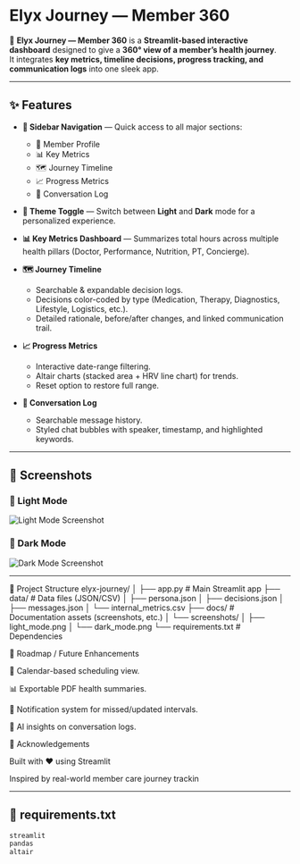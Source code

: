 # Elyx Journey — Member 360

🚀 **Elyx Journey — Member 360** is a **Streamlit-based interactive dashboard** designed to give a **360° view of a member’s health journey**.  
It integrates **key metrics, timeline decisions, progress tracking, and communication logs** into one sleek app.

---

## ✨ Features

- **📂 Sidebar Navigation** — Quick access to all major sections:
  - 🚀 Member Profile  
  - 📊 Key Metrics  
  - 🗺️ Journey Timeline  
  - 📈 Progress Metrics  
  - 💬 Conversation Log  

- **🎨 Theme Toggle** — Switch between **Light** and **Dark** mode for a personalized experience.  

- **📊 Key Metrics Dashboard** — Summarizes total hours across multiple health pillars (Doctor, Performance, Nutrition, PT, Concierge).  

- **🗺️ Journey Timeline**  
  - Searchable & expandable decision logs.  
  - Decisions color-coded by type (Medication, Therapy, Diagnostics, Lifestyle, Logistics, etc.).  
  - Detailed rationale, before/after changes, and linked communication trail.  

- **📈 Progress Metrics**  
  - Interactive date-range filtering.  
  - Altair charts (stacked area + HRV line chart) for trends.  
  - Reset option to restore full range.  

- **💬 Conversation Log**  
  - Searchable message history.  
  - Styled chat bubbles with speaker, timestamp, and highlighted keywords.  

---

## 📸 Screenshots

### 🔹 Light Mode  
![Light Mode Screenshot](docs/screenshots/light_mode.png)

### 🔹 Dark Mode  
![Dark Mode Screenshot](docs/screenshots/dark_mode.png)

---

📂 Project Structure
elyx-journey/
│
├── app.py                # Main Streamlit app
├── data/                 # Data files (JSON/CSV)
│   ├── persona.json
│   ├── decisions.json
│   ├── messages.json
│   └── internal_metrics.csv
├── docs/                 # Documentation assets (screenshots, etc.)
│   └── screenshots/
│       ├── light_mode.png
│       └── dark_mode.png
└── requirements.txt      # Dependencies

🚀 Roadmap / Future Enhancements

📅 Calendar-based scheduling view.

📊 Exportable PDF health summaries.

🔔 Notification system for missed/updated intervals.

🤖 AI insights on conversation logs.

🙌 Acknowledgements

Built with ❤️ using Streamlit

Inspired by real-world member care journey trackin


---

## 📄 requirements.txt

```txt
streamlit
pandas
altair
